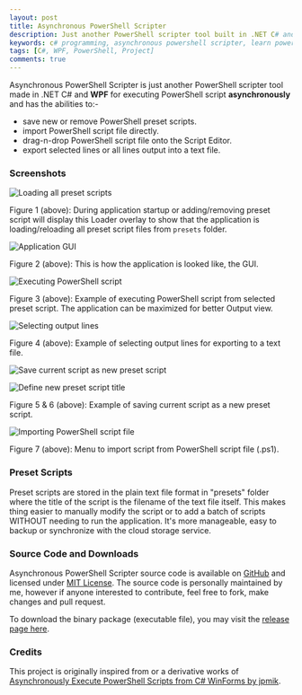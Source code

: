 ```yaml
---
layout: post
title: Asynchronous PowerShell Scripter
description: Just another PowerShell scripter tool built in .NET C# and WPF to simply manages the PowerShell scripts, or to run the script asynchronously and also a basic tool to learn PowerShell programming.
keywords: c# programming, asynchronous powershell scripter, learn powershell, manage powershell preset scripts, powershell scripts, execute powershell asynchronously
tags: [C#, WPF, PowerShell, Project]
comments: true
---
```


Asynchronous PowerShell Scripter is just another PowerShell scripter tool made in .NET C# and **WPF** for executing PowerShell script **asynchronously** and has the abilities to:-

- save new or remove PowerShell preset scripts.
- import PowerShell script file directly.
- drag-n-drop PowerShell script file onto the Script Editor.
- export selected lines or all lines output into a text file.

### Screenshots

![Loading all preset scripts](http://i.imgur.com/jwH7z94.png)

Figure 1 (above): During application startup or adding/removing preset script will display this Loader overlay to show that the application is loading/reloading all preset script files from `presets` folder.


![Application GUI](http://i.imgur.com/QIiIiPb.png)

Figure 2 (above): This is how the application is looked like, the GUI.


![Executing PowerShell script](http://i.imgur.com/aumSwRz.png)

Figure 3 (above): Example of executing PowerShell script from selected preset script. The application can be maximized for better Output view.


![Selecting output lines](http://i.imgur.com/wkeT8Yo.png)

Figure 4 (above): Example of selecting output lines for exporting to a text file.


![Save current script as new preset script](http://i.imgur.com/cJBS41G.png)

![Define new preset script title](http://i.imgur.com/DGwi2J7.png)

Figure 5 & 6 (above): Example of saving current script as a new preset script.


![Importing PowerShell script file](http://i.imgur.com/D6rnHDz.png)

Figure 7 (above): Menu to import script from PowerShell script file (.ps1).

### Preset Scripts

Preset scripts are stored in the plain text file format in "presets" folder where the title of the script is the filename of the text file itself. This makes thing easier to manually modify the script or to add a batch of scripts WITHOUT needing to run the application. It's more manageable, easy to backup or synchronize with the cloud storage service.

### Source Code and Downloads

Asynchronous PowerShell Scripter source code is available on [GitHub](https://github.com/heiswayi/AsyncPowerShellScripter) and licensed under [MIT License](https://github.com/heiswayi/AsyncPowerShellScripter/blob/master/LICENSE.md). The source code is personally maintained by me, however if anyone interested to contribute, feel free to fork, make changes and pull request.

To download the binary package (executable file), you may visit the [release page here](https://github.com/heiswayi/AsyncPowerShellScripter/releases).

### Credits

This project is originally inspired from or a derivative works of [Asynchronously Execute PowerShell Scripts from C# WinForms by jpmik](https://www.codeproject.com/Articles/18409/Asynchronously-Execute-PowerShell-Scripts-from-C).
